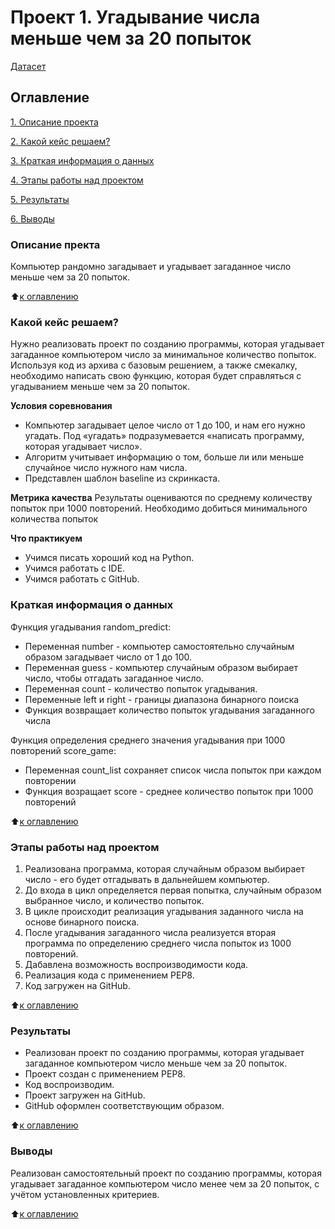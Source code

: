 # Проект 1. Угадывание числа меньше чем за 20 попыток

[Датасет](ttps://drive.google.com/file/d/1Kb78mAWYKcYlellTGhIjPI-bCcKbGuTn/view) 

 ## Оглавление
 [1. Описание проекта](https://github.com/Nadarsa/sf_data_science/tree/main/project_1/README.md#Описание-проекта)

 [2. Какой кейс решаем?](https://github.com/Nadarsa/sf_data_science/tree/main/project_1/README.md#Какой-кейс-решаем)

 [3. Краткая информация о данных](https://github.com/Nadarsa/sf_data_science/tree/main/project_1/README.md#Краткая-информация-о-данных)

 [4. Этапы работы над проектом](https://github.com/Nadarsa/sf_data_science/tree/main/project_1/README.md#Этапы-работы-над-проектом)

 [5. Результаты](https://github.com/Nadarsa/sf_data_science/tree/main/project_1/README.md#Результаты)
 
 [6. Выводы](https://github.com/Nadarsa/sf_data_science/tree/main/project_1/README.md#Выводы)


### Описание пректа 
Компьютер рандомно загадывает и угадывает загаданное число меньше чем за 20 попыток.

:arrow_up:[к оглавлению](https://github.com/Nadarsa/sf_data_science/tree/main/project_1/README.md#Оглавление)

### Какой кейс решаем?
Нужно реализовать проект по созданию программы, которая угадывает загаданное компьютером число за минимальное количество попыток. Используя код из архива с базовым решением, а также смекалку, необходимо написать свою функцию, которая будет справляться с угадыванием меньше чем за 20 попыток.

**Условия соревнования**
- Компьютер загадывает целое число от 1 до 100, и нам его нужно угадать. Под «угадать» подразумевается «написать программу, которая угадывает число».
- Алгоритм учитывает информацию о том, больше ли или меньше случайное число нужного нам числа.
- Представлен шаблон baseline из скринкаста.

**Метрика качества**
Результаты оцениваются по среднему количеству попыток при 1000 повторений. Необходимо добиться минимального количества попыток

**Что практикуем**
- Учимся писать хороший код на Python.
- Учимся работать с IDE.
- Учимся работать с GitHub.

### Краткая информация о данных
Функция угадывания random_predict:
- Переменная number - компьютер самостоятельно случайным образом загадывает число от 1 до 100.
- Переменная guess - компьютер случайным образом выбирает число, чтобы отгадать загаданное число. 
- Переменная count - количество попыток угадывания.
- Переменные left и right - границы диапазона бинарного поиска
- Функция возвращает количество попыток угадывания загаданного числа

Функция определения среднего значения угадывания при 1000 повторений score_game:
- Переменная count_list сохраняет список числа попыток при каждом повторении
- Функция возращает score - среднее количество попыток при 1000 повторений

:arrow_up:[к оглавлению](https://github.com/Nadarsa/sf_data_science/tree/main/project_1/README.md#Оглавление)

### Этапы работы над проектом
1) Реализована программа, которая случайным образом выбирает число - его будет отгадывать в дальнейшем компьютер.
2) До входа в цикл определяется первая попытка, случайным образом выбранное число, и количество попыток.
3) В цикле происходит реализация угадывания заданного числа на основе бинарного поиска.
4) После угадывания загаданного числа реализуется вторая программа по определению среднего числа попыток из 1000 повторений.
5) Дабавлена возможность воспроизводимости кода.
6) Реализация кода с применением РЕР8.
7) Код загружен на GitHub.

:arrow_up:[к оглавлению](https://github.com/Nadarsa/sf_data_science/tree/main/project_1/README.md#Оглавление)

### Результаты
- Реализован проект по созданию программы, которая угадывает загаданное компьютером число меньше чем за 20 попыток.
- Проект создан с применением PEP8.
- Код воспроизводим.
- Проект загружен на GitHub.
- GitHub оформлен соответствующим образом.

:arrow_up:[к оглавлению](https://github.com/Nadarsa/sf_data_science/tree/main/project_1/README.md#Оглавление)

### Выводы
Реализован самостоятельный проект по созданию программы, которая угадывает загаданное компьютером число менее чем за 20 попыток, с учётом установленных критериев.

:arrow_up:[к оглавлению](https://github.com/Nadarsa/sf_data_science/tree/main/project_1/README.md#Оглавление)